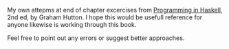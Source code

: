 My own attepms at end of chapter excercises from [Programming in Haskell](http://www.cs.nott.ac.uk/~pszgmh/pih.html), 2nd ed, by Graham Hutton. I hope this would be usefull reference for anyone likewise is working through this book. 

Feel free to point out any errors or suggest better approaches.
